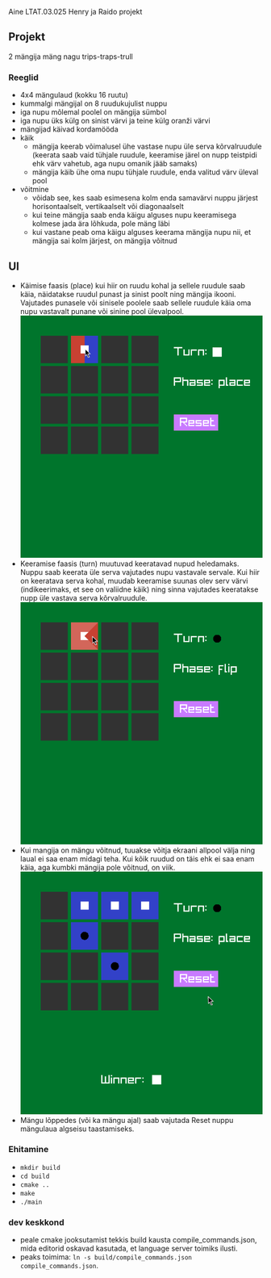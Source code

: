 Aine LTAT.03.025 Henry ja Raido projekt

## Projekt

2 mängija mäng nagu trips-traps-trull

### Reeglid
- 4x4 mängulaud (kokku 16 ruutu)
- kummalgi mängijal on 8 ruudukujulist nuppu
- iga nupu mõlemal poolel on mängija sümbol
- iga nupu üks külg on sinist värvi ja teine külg oranži värvi
- mängijad käivad kordamööda
- käik
    - mängija keerab võimalusel ühe vastase nupu üle serva kõrvalruudule (keerata saab vaid tühjale ruudule, keeramise järel on nupp teistpidi ehk värv vahetub, aga nupu omanik jääb samaks)
    - mängija käib ühe oma nupu tühjale ruudule, enda valitud värv üleval pool
- võitmine
    - võidab see, kes saab esimesena kolm enda samavärvi nuppu järjest horisontaalselt, vertikaalselt või diagonaalselt
    - kui teine mängija saab enda käigu alguses nupu keeramisega kolmese jada ära lõhkuda, pole mäng läbi
    - kui vastane peab oma käigu alguses keerama mängija nupu nii, et mängija sai kolm järjest, on mängija võitnud

## UI
- Käimise faasis (place) kui hiir on ruudu kohal ja sellele ruudule saab käia, näidatakse ruudul punast ja sinist poolt ning mängija ikooni. Vajutades punasele või sinisele poolele saab sellele ruudule käia oma nupu vastavalt punane või sinine pool ülevalpool.  
![Käimise faas](images/place.png)
- Keeramise faasis (turn) muutuvad keeratavad nupud heledamaks. Nuppu saab keerata üle serva vajutades nupu vastavale servale. Kui hiir on keeratava serva kohal, muudab keeramise suunas olev serv värvi (indikeerimaks, et see on valiidne käik) ning sinna vajutades keeratakse nupp üle vastava serva kõrvalruudule.  
![Keeramise faas](images/turn.png)
- Kui mangija on mängu võitnud, tuuakse võitja ekraani allpool välja ning laual ei saa enam midagi teha. Kui kõik ruudud on täis ehk ei saa enam käia, aga kumbki mängija pole võitnud, on viik.  
![Võidetud mäng](images/win.png)
- Mängu lõppedes (või ka mängu ajal) saab vajutada Reset nuppu mängulaua algseisu taastamiseks.

### Ehitamine
- `mkdir build`
- `cd build`
- `cmake ..`
- `make`
- `./main`

### dev keskkond

- peale cmake jooksutamist tekkis build kausta compile_commands.json, mida editorid oskavad kasutada, et language server toimiks ilusti.
- peaks toimima: `ln -s build/compile_commands.json compile_commands.json`.
